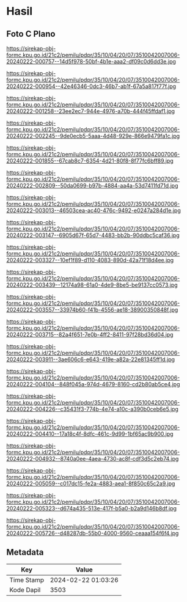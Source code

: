 # Hasil

## Foto C Plano

https://sirekap-obj-formc.kpu.go.id/21c2/pemilu/pdpr/35/10/04/20/07/3510042007006-20240222-000757--14d5f978-50bf-4b1e-aaa2-df09c0d6dd3e.jpg

https://sirekap-obj-formc.kpu.go.id/21c2/pemilu/pdpr/35/10/04/20/07/3510042007006-20240222-000954--42e46346-0dc3-46b7-ab1f-67a5a817f77f.jpg

https://sirekap-obj-formc.kpu.go.id/21c2/pemilu/pdpr/35/10/04/20/07/3510042007006-20240222-001258--23ee2ec7-944e-4976-a70b-444f45ffdaf1.jpg

https://sirekap-obj-formc.kpu.go.id/21c2/pemilu/pdpr/35/10/04/20/07/3510042007006-20240222-002245--9de0ecb5-5aaa-4d48-929e-866e9479fa1c.jpg

https://sirekap-obj-formc.kpu.go.id/21c2/pemilu/pdpr/35/10/04/20/07/3510042007006-20240222-001855--67cab8c7-6354-4d21-80f8-8f77fc6bff89.jpg

https://sirekap-obj-formc.kpu.go.id/21c2/pemilu/pdpr/35/10/04/20/07/3510042007006-20240222-002809--50da0699-b97b-4884-aa4a-53d7411fd71d.jpg

https://sirekap-obj-formc.kpu.go.id/21c2/pemilu/pdpr/35/10/04/20/07/3510042007006-20240222-003013--46503cea-ac40-476c-9492-e0247a284d1e.jpg

https://sirekap-obj-formc.kpu.go.id/21c2/pemilu/pdpr/35/10/04/20/07/3510042007006-20240222-003147--6905d67f-65d7-4483-bb2b-90ddbc5caf36.jpg

https://sirekap-obj-formc.kpu.go.id/21c2/pemilu/pdpr/35/10/04/20/07/3510042007006-20240222-003327--10ef1f89-d110-4083-890d-42a71f18d4ee.jpg

https://sirekap-obj-formc.kpu.go.id/21c2/pemilu/pdpr/35/10/04/20/07/3510042007006-20240222-003439--12174a98-61a0-4de9-8be5-be9137cc0573.jpg

https://sirekap-obj-formc.kpu.go.id/21c2/pemilu/pdpr/35/10/04/20/07/3510042007006-20240222-003557--33974b60-f41b-4556-ae18-38900350848f.jpg

https://sirekap-obj-formc.kpu.go.id/21c2/pemilu/pdpr/35/10/04/20/07/3510042007006-20240222-003715--82a4f651-7e0b-4ff2-8411-97f28bd36d04.jpg

https://sirekap-obj-formc.kpu.go.id/21c2/pemilu/pdpr/35/10/04/20/07/3510042007006-20240222-003911--3ae606c6-e643-419e-a82a-22e81345ff1d.jpg

https://sirekap-obj-formc.kpu.go.id/21c2/pemilu/pdpr/35/10/04/20/07/3510042007006-20240222-004104--848f045a-974d-4679-8160-cd2b80ab5ce4.jpg

https://sirekap-obj-formc.kpu.go.id/21c2/pemilu/pdpr/35/10/04/20/07/3510042007006-20240222-004226--c35431f3-774b-4e74-a10c-a390b0ceb6e5.jpg

https://sirekap-obj-formc.kpu.go.id/21c2/pemilu/pdpr/35/10/04/20/07/3510042007006-20240222-004410--17a18c4f-8dfc-461c-9d99-1bf65ac9b900.jpg

https://sirekap-obj-formc.kpu.go.id/21c2/pemilu/pdpr/35/10/04/20/07/3510042007006-20240222-004932--8740a0ee-4aea-4730-ac8f-cdf3d5c2eb74.jpg

https://sirekap-obj-formc.kpu.go.id/21c2/pemilu/pdpr/35/10/04/20/07/3510042007006-20240222-005059--c017dc15-fe2a-4883-aea1-8f850c65c2a9.jpg

https://sirekap-obj-formc.kpu.go.id/21c2/pemilu/pdpr/35/10/04/20/07/3510042007006-20240222-005323--d674a435-513e-417f-b5a0-b2a9d146b8df.jpg

https://sirekap-obj-formc.kpu.go.id/21c2/pemilu/pdpr/35/10/04/20/07/3510042007006-20240222-005726--d48287db-55b0-4000-9560-ceaaa154f6f4.jpg


## Metadata

| Key        | Value               |
| ---------- | ------------------- |
| Time Stamp | 2024-02-22 01:03:26 |
| Kode Dapil | 3503                |



